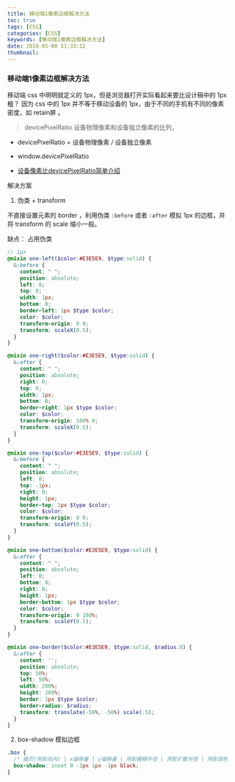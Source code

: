```yaml
---
title: 移动端1像素边框解决方法
toc: true
tags: [CSS]
categories: [CSS]
keywords: [移动端1像素边框解决方法]
date: 2019-05-08 11:33:12
thumbnail:
---
```


### 移动端1像素边框解决方法

移动端 css 中明明就定义的 1px，但是浏览器打开实际看起来要比设计稿中的 1px 粗？
因为 css 中的 1px 并不等于移动设备的 1px，由于不同的手机有不同的像素密度，如 retain屏 。

<!-- more -->

>  devicePixelRatio 设备物理像素和设备独立像素的比列，
* devicePixelRatio = 设备物理像素 / 设备独立像素
* window.devicePixelRatio

* [设备像素比devicePixelRatio简单介绍](https://www.zhangxinxu.com/wordpress/2012/08/window-devicepixelratio/)

解决方案

1. 伪类 + transform

不直接设置元素的 border ，利用伪类 `:before` 或者 `:after` 模拟 1px 的边框，并将 transform 的 scale 缩小一般。

缺点： 占用伪类

``` scss
// 1px
@mixin one-left($color:#E3E5E9, $type:solid) {
  &:before {
    content: " ";
    position: absolute;
    left: 0;
    top: 0;
    width: 1px;
    bottom: 0;
    border-left: 1px $type $color;
    color: $color;
    transform-origin: 0 0;
    transform: scaleX(0.5);
  }
}

@mixin one-right($color:#E3E5E9, $type:solid) {
  &:after {
    content: " ";
    position: absolute;
    right: 0;
    top: 0;
    width: 1px;
    bottom: 0;
    border-right: 1px $type $color;
    color: $color;
    transform-origin: 100% 0;
    transform: scaleX(0.5);
  }
}

@mixin one-top($color:#E3E5E9, $type:solid) {
  &:before {
    content: " ";
    position: absolute;
    left: 0;
    top: -1px;
    right: 0;
    height: 1px;
    border-top: 1px $type $color;
    color: $color;
    transform-origin: 0 0;
    transform: scaleY(0.5);
  }
}

@mixin one-bottom($color:#E3E5E9, $type:solid) {
  &:after {
    content: " ";
    position: absolute;
    left: 0;
    bottom: 0;
    right: 0;
    height: 1px;
    border-bottom: 1px $type $color;
    color: $color;
    transform-origin: 0 100%;
    transform: scaleY(0.5);
  }
}

@mixin one-border($color:#E3E5E9, $type:solid, $radius:0) {
  &:after {
    content: '';
    position: absolute;
    top: 50%;
    left: 50%;
    width: 200%;
    height: 200%;
    border: 1px $type $color;
    border-radius: $radius;
    transform: translate(-50%, -50%) scale(.5);
  }
}
```

2. box-shadow 模拟边框
  
```css
.box {
  /* 插页(阴影向内) | x偏移量 | y偏移量 | 阴影模糊半径 | 阴影扩散半径 | 阴影颜色 */
  box-shadow: inset 0 -1px 1px -1px black;
}
```